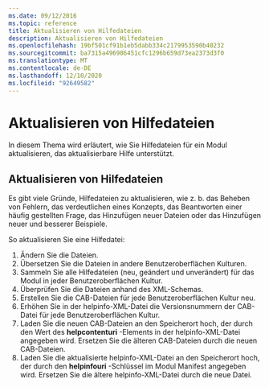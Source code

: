 ```yaml
---
ms.date: 09/12/2016
ms.topic: reference
title: Aktualisieren von Hilfedateien
description: Aktualisieren von Hilfedateien
ms.openlocfilehash: 19bf501cf91b1eb5dabb334c2179953590b40232
ms.sourcegitcommit: ba7315a496986451cfc1296b659d73ea2373d3f0
ms.translationtype: MT
ms.contentlocale: de-DE
ms.lasthandoff: 12/10/2020
ms.locfileid: "92649582"
---
```

# <a name="how-to-update-help-files"></a>Aktualisieren von Hilfedateien

In diesem Thema wird erläutert, wie Sie Hilfedateien für ein Modul aktualisieren, das aktualisierbare Hilfe unterstützt.

## <a name="updating-help-files"></a>Aktualisieren von Hilfedateien

Es gibt viele Gründe, Hilfedateien zu aktualisieren, wie z. b. das Beheben von Fehlern, das verdeutlichen eines Konzepts, das Beantworten einer häufig gestellten Frage, das Hinzufügen neuer Dateien oder das Hinzufügen neuer und besserer Beispiele.

So aktualisieren Sie eine Hilfedatei:

1. Ändern Sie die Dateien.
1. Übersetzen Sie die Dateien in andere Benutzeroberflächen Kulturen.
1. Sammeln Sie alle Hilfedateien (neu, geändert und unverändert) für das Modul in jeder Benutzeroberflächen Kultur.
1. Überprüfen Sie die Dateien anhand des XML-Schemas.
1. Erstellen Sie die CAB-Dateien für jede Benutzeroberflächen Kultur neu.
1. Erhöhen Sie in der helpinfo-XML-Datei die Versionsnummern der CAB-Datei für jede Benutzeroberflächen Kultur.
1. Laden Sie die neuen CAB-Dateien an den Speicherort hoch, der durch den Wert des **helpcontenturi** -Elements in der helpinfo-XML-Datei angegeben wird. Ersetzen Sie die älteren CAB-Dateien durch die neuen CAB-Dateien.
1. Laden Sie die aktualisierte helpinfo-XML-Datei an den Speicherort hoch, der durch den **helpinfouri** -Schlüssel im Modul Manifest angegeben wird. Ersetzen Sie die ältere helpinfo-XML-Datei durch die neue Datei.
